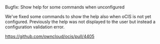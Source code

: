 Bugfix: Show help for some commands when unconfigured

We've fixed some commands to show the help also when oCIS is not yet configured.
Previously the help was not displayed to the user but instead a configuration validation error.

https://github.com/owncloud/ocis/pull/4405

